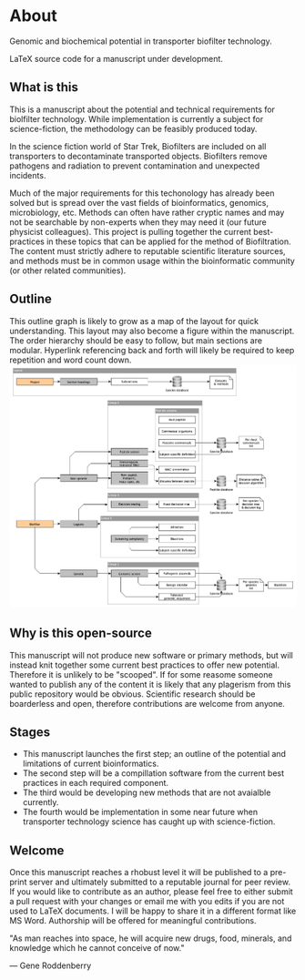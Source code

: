 # About
Genomic and biochemical potential in transporter biofilter technology.

LaTeX source code for a manuscript under development. 

## What is this
This is a manuscript about the potential and technical requirements for biolfilter technology. 
While implementation is currently a subject for science-fiction, the methodology can be feasibly produced today.

In the science fiction world of Star Trek, Biofilters are included on all transporters to decontaminate transported objects.
Biofilters remove pathogens and radiation to prevent contamination and unexpected incidents.

Much of the major requirements for this techonology has already been solved but is spread over the vast fields of bioinformatics, genomics, microbiology, etc. 
Methods can often have rather cryptic names and may not be searchable by non-experts when they may need it (our future physicist colleagues).
This project is pulling together the current best-practices in these topics that can be applied for the method of Biofiltration.
The content must strictly adhere to reputable scientific literature sources, and methods must be in common usage within the bioinformatic community (or other related communities).

## Outline
This outline graph is likely to grow as a map of the layout for quick understanding.
This layout may also become a figure within the manuscript. 
The order hierarchy should be easy to follow, but main sections are modular. Hyperlink referencing back and forth will likely be required to keep repetition and word count down.
![](biofilter.png)

## Why is this open-source
This manuscript will not produce new software or primary methods, but will instead knit together some current best practices to offer new potential.
Therefore it is unlikely to be "scooped".
If for some reasome someone wanted to publish any of the content it is likely that any plagerism from this public repository would be obvious.
Scientific research should be boarderless and open, therefore contributions are welcome from anyone.

## Stages
- This manuscript launches the first step; an outline of the potential and limitations of current bioinformatics. 
- The second step will be a compillation software from the current best practices in each required component. 
- The third would be developing new methods that are not avaialble currently.
- The fourth would be implementation in some near future when transporter technology science has caught up with science-fiction.

## Welcome
Once this manuscript reaches a rhobust level it will be published to a pre-print server and ultimately submitted to a reputable journal for peer review. 
If you would like to contribute as an author, please feel free to either submit a pull request with your changes or email me with you edits if you are not used to LaTeX documents.
I will be happy to share it in a different format like MS Word.
Authorship will be offered for meaningful contributions.


"As man reaches into space, he will acquire new drugs, food, minerals, and knowledge which he cannot conceive of now."

— Gene Roddenberry
